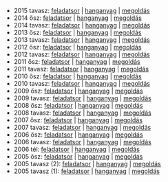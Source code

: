  - 2015 tavasz: [feladatsor](https://dari.oktatas.hu/kir/erettsegi/okev_doc/erettsegi_2015/e_angol_15maj_fl.pdf)
           | [hanganyag](https://dari.oktatas.hu/kir/erettsegi/okev_doc/erettsegi_2015/e_angol_15maj_fl.mp3)
           | [megoldás](https://dari.oktatas.hu/kir/erettsegi/okev_doc/erettsegi_2015/e_angol_15maj_ut.pdf)
 - 2014 ősz: [feladatsor](https://dari.oktatas.hu/kir/erettsegi/okev_doc/erettsegi_2014/oktober/e_angol_14okt_fl.pdf)
           | [hanganyag](https://dari.oktatas.hu/kir/erettsegi/okev_doc/erettsegi_2014/oktober/e_angol_14okt_fl.mp3)
           | [megoldás](https://dari.oktatas.hu/kir/erettsegi/okev_doc/erettsegi_2014/oktober/e_angol_14okt_ut.pdf)
 - 2014 tavasz: [feladatsor](https://dari.oktatas.hu/kir/erettsegi/okev_doc/erettsegi_2014/e_angol_14maj_fl.pdf)
              | [hanganyag](https://dari.oktatas.hu/kir/erettsegi/okev_doc/erettsegi_2014/e_angol_14maj_fl.mp3)
              | [megoldás](https://dari.oktatas.hu/kir/erettsegi/okev_doc/erettsegi_2014/e_angol_14maj_ut.pdf)
 - 2013 ősz: [feladatsor](https://dari.oktatas.hu/kir/erettsegi/okev_doc/erettsegi_2013/oktober/e_angol_13okt_fl.pdf)
           | [hanganyag](https://dari.oktatas.hu/kir/erettsegi/okev_doc/erettsegi_2013/oktober/e_angol_13okt_fl.mp3)
           | [megoldás](https://dari.oktatas.hu/kir/erettsegi/okev_doc/erettsegi_2013/oktober/e_angol_13okt_ut.pdf)
 - 2013 tavasz: [feladatsor](https://dari.oktatas.hu/kir/erettsegi/okev_doc/erettsegi_2013/e_angol_13maj_fl.pdf)
              | [hanganyag](https://dari.oktatas.hu/kir/erettsegi/okev_doc/erettsegi_2013/e_angol_13maj_fl.mp3)
              | [megoldás](https://dari.oktatas.hu/kir/erettsegi/okev_doc/erettsegi_2013/e_angol_13maj_ut.pdf)
 - 2012 ősz: [feladatsor](https://dari.oktatas.hu/kir/erettsegi/okev_doc/erettsegi_2012/oktober/e_angol_12okt_fl.pdf)
           | [hanganyag](https://dari.oktatas.hu/kir/erettsegi/okev_doc/erettsegi_2012/oktober/e_angol_12okt_fl.mp3)
           | [megoldás](https://dari.oktatas.hu/kir/erettsegi/okev_doc/erettsegi_2012/oktober/e_angol_12okt_ut.pdf)
 - 2012 tavasz: [feladatsor](https://dari.oktatas.hu/kir/erettsegi/okev_doc/erettsegi_2012/e_angol_12maj_fl.pdf)
              | [hanganyag](https://dari.oktatas.hu/kir/erettsegi/okev_doc/erettsegi_2012/e_angol_12maj_fl.mp3)
              | [megoldás](https://dari.oktatas.hu/kir/erettsegi/okev_doc/erettsegi_2012/e_angol_12maj_ut.pdf)
 - 2011 ősz: [feladatsor](https://dari.oktatas.hu/kir/erettsegi/okev_doc/erettsegi_2011/oktober/e_angol_11okt_fl.pdf)
           | [hanganyag](https://dari.oktatas.hu/kir/erettsegi/okev_doc/erettsegi_2011/oktober/e_angol_11okt_fl.mp3)
           | [megoldás](https://dari.oktatas.hu/kir/erettsegi/okev_doc/erettsegi_2011/oktober/e_angol_11okt_ut.pdf)
 - 2011 tavasz: [feladatsor](https://dari.oktatas.hu/kir/erettsegi/okev_doc/erettsegi_2011/e_angol_11maj_fl.pdf)
              | [hanganyag](https://dari.oktatas.hu/kir/erettsegi/okev_doc/erettsegi_2011/e_angol_11maj_fl.mp3)
              | [megoldás](https://dari.oktatas.hu/kir/erettsegi/okev_doc/erettsegi_2011/e_angol_11maj_ut.pdf)
 - 2010 ősz: [feladatsor](https://dari.oktatas.hu/kir/erettsegi/okev_doc/erettsegi_2010/oktober/e_angol_10okt_fl.pdf)
           | [hanganyag](https://dari.oktatas.hu/kir/erettsegi/okev_doc/erettsegi_2010/oktober/e_angol_10okt_fl.mp3)
           | [megoldás](https://dari.oktatas.hu/kir/erettsegi/okev_doc/erettsegi_2010/oktober/e_angol_10okt_ut.pdf)
 - 2010 tavasz: [feladatsor](https://dari.oktatas.hu/kir/erettsegi/okev_doc/erettsegi_2010/e_angol_10maj_fl.pdf)
              | [hanganyag](https://dari.oktatas.hu/kir/erettsegi/okev_doc/erettsegi_2010/e_angol_10maj_fl.mp3)
              | [megoldás](https://dari.oktatas.hu/kir/erettsegi/okev_doc/erettsegi_2010/e_angol_10maj_ut.pdf)
 - 2009 ősz: [feladatsor](https://dari.oktatas.hu/kir/erettsegi/okev_doc/erettsegi_2009/oktober/e_angol_09okt_fl.pdf)
           | [hanganyag](https://dari.oktatas.hu/kir/erettsegi/okev_doc/erettsegi_2009/oktober/e_angol_09okt_fl.mp3)
           | [megoldás](https://dari.oktatas.hu/kir/erettsegi/okev_doc/erettsegi_2009/oktober/e_angol_09okt_ut.pdf)
 - 2009 tavasz: [feladatsor](https://dari.oktatas.hu/kir/erettsegi/okev_doc/erettsegi_2009/e_angol_09maj_fl.pdf)
              | [hanganyag](https://dari.oktatas.hu/kir/erettsegi/okev_doc/erettsegi_2009/e_angol_09maj_fl.mp3)
              | [megoldás](https://dari.oktatas.hu/kir/erettsegi/okev_doc/erettsegi_2009/e_angol_09maj_ut.pdf)
 - 2008 ősz: [feladatsor](https://dari.oktatas.hu/kir/erettsegi/okev_doc/erettsegi_2008/oktober/e_angol_08okt_fl.pdf)
           | [hanganyag](https://dari.oktatas.hu/kir/erettsegi/okev_doc/erettsegi_2008/oktober/e_angol_08okt_fl.mp3)
           | [megoldás](https://dari.oktatas.hu/kir/erettsegi/okev_doc/erettsegi_2008/oktober/e_angol_08okt_ut.pdf)
 - 2008 tavasz: [feladatsor](https://dari.oktatas.hu/kir/erettsegi/okev_doc/erettsegi_2008/e_angol_08maj_fl.pdf)
              | [hanganyag](https://dari.oktatas.hu/kir/erettsegi/okev_doc/erettsegi_2008/e_angol_08maj_fl.mp3)
              | [megoldás](https://dari.oktatas.hu/kir/erettsegi/okev_doc/erettsegi_2008/e_angol_08maj_ut.pdf)
 - 2007 ősz: [feladatsor](https://dari.oktatas.hu/kir/erettsegi/okev_doc/erettsegi_2007/oktober/e_angol_07okt_fl.pdf)
           | [hanganyag](https://dari.oktatas.hu/kir/erettsegi/okev_doc/erettsegi_2007/oktober/e_angol_07okt_fl.mp3)
           | [megoldás](https://dari.oktatas.hu/kir/erettsegi/okev_doc/erettsegi_2007/oktober/e_angol_07okt_ut.pdf)
 - 2007 tavasz: [feladatsor](https://dari.oktatas.hu/kir/erettsegi/okev_doc/erettsegi_2007/e_angol_07maj_fl.pdf)
              | [hanganyag](https://dari.oktatas.hu/kir/erettsegi/okev_doc/erettsegi_2007/e_angol_07maj_fl.mp3)
              | [megoldás](https://dari.oktatas.hu/kir/erettsegi/okev_doc/erettsegi_2007/e_angol_07maj_ut.pdf)
 - 2006 ősz: [feladatsor](https://dari.oktatas.hu/kir/erettsegi/okev_doc/erettsegi_2006/e_angol_06okt_fl.pdf)
           | [hanganyag](https://dari.oktatas.hu/kir/erettsegi/okev_doc/erettsegi_2006/e_angol_06okt_fl.mp3)
           | [megoldás](https://dari.oktatas.hu/kir/erettsegi/okev_doc/erettsegi_2006/e_angol_06okt_ut.pdf)
 - 2006 tavasz: [feladatsor](https://dari.oktatas.hu/kir/erettsegi/okev_doc/erettsegi_2006/e_angol_06maj_fl.pdf)
              | [hanganyag](https://dari.oktatas.hu/kir/erettsegi/okev_doc/erettsegi_2006/e_angol_06maj_fl.mp3)
              | [megoldás](https://dari.oktatas.hu/kir/erettsegi/okev_doc/erettsegi_2006/e_angol_06maj_ut.pdf)
 - 2006 tél: [feladatsor](https://dari.oktatas.hu/kir/erettsegi/okev_doc/2006_1/e_angol_06febr_fl.pdf)
              | [hanganyag](https://dari.oktatas.hu/kir/erettsegi/okev_doc/2006_1/e_angol_06febr_fl.mp3)
              | [megoldás](https://dari.oktatas.hu/kir/erettsegi/okev_doc/2006_1/e_angol_06febr_ut.pdf)
 - 2005 ősz: [feladatsor](https://dari.oktatas.hu/kir/erettsegi/okev_doc/2005_osz/e_angol_05nov_fl.pdf)
           | [hanganyag](https://dari.oktatas.hu/kir/erettsegi/okev_doc/2005_osz/e_angol_05nov_fl.mp3)
           | [megoldás](https://dari.oktatas.hu/kir/erettsegi/okev_doc/2005_osz/e_angol_05nov_ut.pdf)
 - 2005 tavasz (2): [feladatsor](https://dari.oktatas.hu/kir/erettsegi/okev_doc/erettsegi_2005/e_angolV30_fl.pdf)
                  | [hanganyag](https://dari.oktatas.hu/kir/erettsegi/okev_doc/erettsegi_2005/e_angolV30_fl.mp3)
                  | [megoldás](https://dari.oktatas.hu/kir/erettsegi/okev_doc/erettsegi_2005/e_angolV30_ut.pdf)
 - 2005 tavasz (1): [feladatsor](https://dari.oktatas.hu/kir/erettsegi/okev_doc/erettsegi_2005/e_angol_fl.pdf)
                  | [hanganyag](https://dari.oktatas.hu/kir/erettsegi/okev_doc/erettsegi_2005/e_angol_fl.mp3)
                  | [megoldás](https://dari.oktatas.hu/kir/erettsegi/okev_doc/erettsegi_2005/e_angol_ut.pdf)
